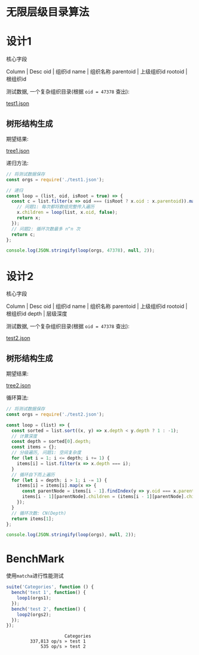 # 无限层级目录算法

# 设计1

核心字段

Column | Desc
oid | 组织id
name | 组织名称
parentoid | 上级组织id
rootoid | 根组织id

测试数据, 一个复杂组织目录(根据 `oid = 47378` 查出):

<a href="/algorithm/_categories/test1.json" target="_blank">test1.json</a>

## 树形结构生成

期望结果:

<a href="/algorithm/_categories/tree1.json" target="_blank">tree1.json</a>

递归方法:

```js
// 将测试数据保存
const orgs = require('./test1.json');

// 递归
const loop = (list, oid, isRoot = true) => {
  const c = list.filter(x => oid === (isRoot ? x.oid : x.parentoid)).map((x) => {
    // 问题1: 每次都将数组完整传入遍历
    x.children = loop(list, x.oid, false);
    return x;
  });
  // 问题2: 循环次数最多 n^n 次
  return c;
};

console.log(JSON.stringify(loop(orgs, 47378), null, 2));
```

# 设计2

核心字段

Column | Desc
oid | 组织id
name | 组织名称
parentoid | 上级组织id
rootoid | 根组织id
depth | 层级深度

测试数据, 一个复杂组织目录(根据 `oid = 47378` 查出):

<a href="/algorithm/categories/test2.json" target="_blank">test2.json</a>

## 树形结构生成

期望结果:

<a href="/algorithm/categories/tree2.json" target="_blank">tree2.json</a>

循环算法:

```js
// 将测试数据保存
const orgs = require('./test2.json');

const loop = (list) => {
  const sorted = list.sort((x, y) => x.depth < y.depth ? 1 : -1);
  // 计算深度
  const depth = sorted[0].depth;
  const items = {};
  // 分级遍历, 问题1: 空间复杂度
  for (let i = 1; i <= depth; i += 1) {
    items[i] = list.filter(x => x.depth === i);  
  }
  // 循环自下而上遍历
  for (let i = depth; i > 1; i -= 1) {
    items[i] = items[i].map(x => {
      const parentNode = items[i - 1].findIndex(y => y.oid === x.parentoid);
      items[i - 1][parentNode].children = (items[i - 1][parentNode].children || [] ).concat(x);
    });
  }
  // 循环次数: CN(Depth)
  return items[1];
};

console.log(JSON.stringify(loop(orgs), null, 2));
```

# BenchMark

使用`matcha`进行性能测试

```js
suite('Categories', function () {
  bench('test 1', function() {
    loop1(orgs1);
  });
  bench('test 2', function() {
    loop2(orgs2);
  });
});
```

```
                      Categories
         337,813 op/s » test 1
             535 op/s » test 2
```